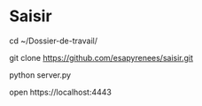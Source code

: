 # Saisir


cd ~/Dossier-de-travail/

git clone https://github.com/esapyrenees/saisir.git

python server.py

open https://localhost:4443
